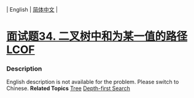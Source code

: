 | English | [简体中文](README.md) |

# [面试题34. 二叉树中和为某一值的路径 LCOF](https://leetcode-cn.com/problems/er-cha-shu-zhong-he-wei-mou-yi-zhi-de-lu-jing-lcof)
 ### Description
English description is not available for the problem. Please switch to Chinese.
**Related Topics**  [Tree](https://leetcode-cn.com/tag/tree) [Depth-first Search](https://leetcode-cn.com/tag/depth-first-search) 